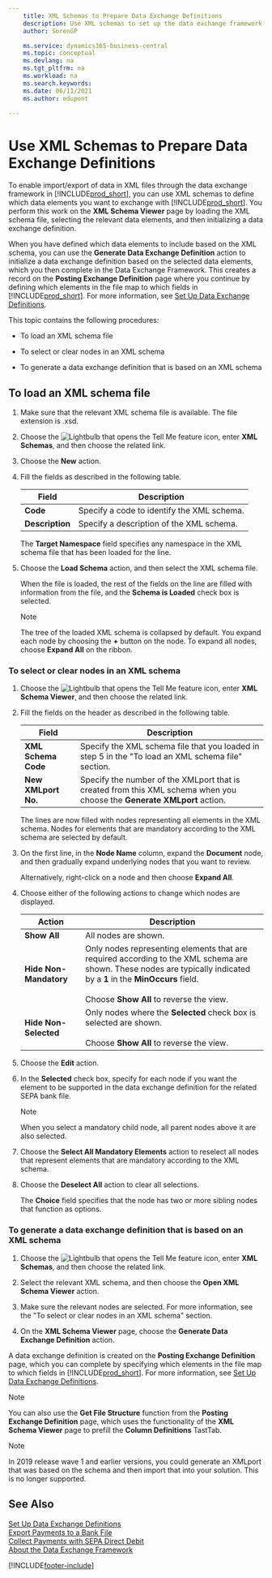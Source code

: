 ```yaml
---
    title: XML Schemas to Prepare Data Exchange Definitions
    description: Use XML schemas to set up the data exchange framework to define which data elements you want to exchange with.
    author: SorenGP

    ms.service: dynamics365-business-central
    ms.topic: conceptual
    ms.devlang: na
    ms.tgt_pltfrm: na
    ms.workload: na
    ms.search.keywords:
    ms.date: 06/11/2021
    ms.author: edupont

---
```

# Use XML Schemas to Prepare Data Exchange Definitions

To enable import/export of data in XML files through the data exchange framework in [!INCLUDE[prod_short](includes/prod_short.md)], you can use XML schemas to define which data elements you want to exchange with [!INCLUDE[prod_short](includes/prod_short.md)]. You perform this work on the **XML Schema Viewer** page by loading the XML schema file, selecting the relevant data elements, and then initializing a data exchange definition.  

 When you have defined which data elements to include based on the XML schema, you can use the **Generate Data Exchange Definition** action to initialize a data exchange definition based on the selected data elements, which you then complete in the Data Exchange Framework. This creates a record on the **Posting Exchange Definition** page where you continue by defining which elements in the file map to which fields in [!INCLUDE[prod_short](includes/prod_short.md)]. For more information, see [Set Up Data Exchange Definitions](across-how-to-set-up-data-exchange-definitions.md).  

 This topic contains the following procedures:  

- To load an XML schema file  

- To select or clear nodes in an XML schema  

- To generate a data exchange definition that is based on an XML schema  

## To load an XML schema file

1. Make sure that the relevant XML schema file is available. The file extension is .xsd.  

2. Choose the ![Lightbulb that opens the Tell Me feature](media/ui-search/search_small.png "Tell me what you want to do") icon, enter **XML Schemas**, and then choose the related link.  

3. Choose the **New** action.  

4. Fill the fields as described in the following table.  

    |Field|Description|  
    |---------------------------------|---------------------------------------|  
    |**Code**|Specify a code to identify the XML schema.|  
    |**Description**|Specify a description of the XML schema.|  

     The **Target Namespace** field specifies any namespace in the XML schema file that has been loaded for the line.  

5. Choose the **Load Schema** action, and then select the XML schema file.  

     When the file is loaded, the rest of the fields on the line are filled with information from the file, and the **Schema is Loaded** check box is selected.  

    > [!NOTE]  
    >  The tree of the loaded XML schema is collapsed by default. You expand each node by choosing the **+** button on the node. To expand all nodes, choose **Expand All** on the ribbon.  

### To select or clear nodes in an XML schema  

1. Choose the ![Lightbulb that opens the Tell Me feature](media/ui-search/search_small.png "Tell me what you want to do") icon, enter **XML Schema Viewer**, and then choose the related link.  

2. Fill the fields on the header as described in the following table.  

    |Field|Description|  
    |---------------------------------|---------------------------------------|  
    |**XML Schema Code**|Specify the XML schema file that you loaded in step 5 in the "To load an XML schema file" section.|  
    |**New XMLport No.**|Specify the number of the XMLport that is created from this XML schema when you choose the **Generate XMLport** action.|  

     The lines are now filled with nodes representing all elements in the XML schema. Nodes for elements that are mandatory according to the XML schema are selected by default.  

3. On the first line, in the **Node Name** column, expand the **Document** node, and then gradually expand underlying nodes that you want to review.  

     Alternatively, right-click on a node and then choose **Expand All**.  

4. Choose either of the following actions to change which nodes are displayed.  

    |**Action**|Description|  
    |----------------|---------------------------------------|  
    |**Show All**|All nodes are shown.|  
    |**Hide Non-Mandatory**|Only nodes representing elements that are required according to the XML schema are shown. These nodes are typically indicated by a **1** in the **MinOccurs** field.<br /><br /> Choose **Show All** to reverse the view.|  
    |**Hide Non-Selected**|Only nodes where the **Selected** check box is selected are shown.<br /><br /> Choose **Show All** to reverse the view.|  

5. Choose the **Edit** action.  

6. In the **Selected** check box, specify for each node if you want the element to be supported in the data exchange definition for the related SEPA bank file.  

    > [!NOTE]  
    >  When you select a mandatory child node, all parent nodes above it are also selected.  

7. Choose the **Select All Mandatory Elements** action to reselect all nodes that represent elements that are mandatory according to the XML schema.  

8. Choose the **Deselect All** action to clear all selections.  

     The **Choice** field specifies that the node has two or more sibling nodes that function as options.  

### To generate a data exchange definition that is based on an XML schema  

1. Choose the ![Lightbulb that opens the Tell Me feature](media/ui-search/search_small.png "Tell me what you want to do") icon, enter  **XML Schemas**, and then choose the related link.  

2. Select the relevant XML schema, and then choose the **Open XML Schema Viewer** action.  

3. Make sure the relevant nodes are selected. For more information, see the "To select or clear nodes in an XML schema" section.  

4. On the **XML Schema Viewer** page, choose the **Generate Data Exchange Definition** action.  

 A data exchange definition is created on the **Posting Exchange Definition** page, which you can complete by specifying which elements in the file map to which fields in [!INCLUDE[prod_short](includes/prod_short.md)]. For more information, see [Set Up Data Exchange Definitions](across-how-to-set-up-data-exchange-definitions.md).  

> [!NOTE]  
> You can also use the **Get File Structure** function from the **Posting Exchange Definition** page, which uses the functionality of the **XML Schema Viewer** page to prefill the **Column Definitions** TastTab.  

> [!NOTE]
> In 2019 release wave 1 and earlier versions, you could generate an XMLport that was based on the schema and then import that into your solution. This is no longer supported.

## See Also

[Set Up Data Exchange Definitions](across-how-to-set-up-data-exchange-definitions.md)  
[Export Payments to a Bank File](finance-make-payments-with-bank-data-conversion-service-or-sepa-credit-transfer.md#exporting-payments-to-a-bank-file)  
[Collect Payments with SEPA Direct Debit](finance-collect-payments-with-sepa-direct-debit.md)  
[About the Data Exchange Framework](across-about-the-data-exchange-framework.md)  


[!INCLUDE[footer-include](includes/footer-banner.md)]